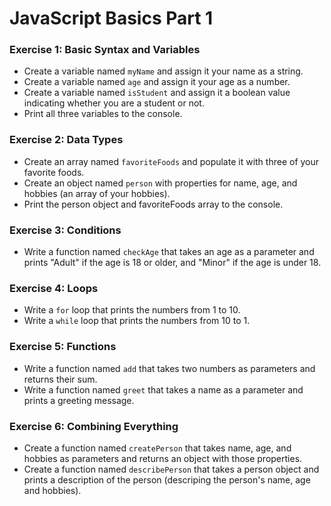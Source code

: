 # JavaScript Basics Part 1

### Exercise 1: Basic Syntax and Variables

- Create a variable named `myName` and assign it your name as a string.
- Create a variable named `age` and assign it your age as a number.
- Create a variable named `isStudent` and assign it a boolean value indicating whether you are a student or not.
- Print all three variables to the console.

### Exercise 2: Data Types

- Create an array named `favoriteFoods` and populate it with three of your favorite foods.
- Create an object named `person` with properties for name, age, and hobbies (an array of your hobbies).
- Print the person object and favoriteFoods array to the console.

### Exercise 3: Conditions

- Write a function named `checkAge` that takes an age as a parameter and prints "Adult" if the age is 18 or older, and "Minor" if the age is under 18.

### Exercise 4: Loops

- Write a `for` loop that prints the numbers from 1 to 10.
- Write a `while` loop that prints the numbers from 10 to 1.

### Exercise 5: Functions

- Write a function named `add` that takes two numbers as parameters and returns their sum.
- Write a function named `greet` that takes a name as a parameter and prints a greeting message.

### Exercise 6: Combining Everything

- Create a function named `createPerson` that takes name, age, and hobbies as parameters and returns an object with those properties.
- Create a function named `describePerson` that takes a person object and prints a description of the person (descriping the person's name, age and hobbies).
